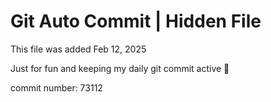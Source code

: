 # Git Auto Commit | Hidden File

This file was added Feb 12, 2025

Just for fun and keeping my daily git commit active 🤪

commit number: 73112
